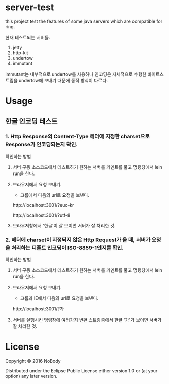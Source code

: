 # server-test

this project test the features of some java servers which are compatible for ring.

현재 테스트되는 서버들.

1. jetty
2. http-kit
3. undertow
4. immutant

immutant는 내부적으로 undertow를 사용하나 인코딩은 자체적으로 수행한 바이트스트림을 undertow에 보내기 때문에 동작 방식이 다르다.

# Usage

## 한글 인코딩 테스트

### 1. Http Response의 Content-Type 헤더에 지정한 charset으로 Response가 인코딩되는지 확인.

확인하는 방법

1. 서버 구동
소스코드에서 테스트하기 원하는 서버를 커멘트를 풀고 명령창에서 lein run을 한다.

2. 브라우저에서 요청 보내기.

      * 크롬에서 다음의 url로 요청을 보낸다.

      http://localhost:3001/?euc-kr

      http://localhost:3001/?utf-8

3. 브라우저창에서 '한글'이 잘 보이면 서버가 잘 처리한 것.

### 2. 헤더에 charset이 지정되지 않은 Http Request가 올 때, 서버가 요청을 처리하는 디폴트 인코딩이 ISO-8859-1인지를 확인.

확인하는 방법

1. 서버 구동
  소스코드에서 테스트하기 원하는 서버를 커멘트를 풀고 명령창에서 lein run을 한다.

2. 브라우저에서 요청 보내기.

    * 크롬과 IE에서 다음의 url로 요청을 보낸다.

    http://localhost:3001/?가

3. 서버를 실행시킨 명령창에 여러가지 변환 스트링중에서 한글 '가'가 보이면 서버가 잘 처리한 것.


# License

Copyright © 2016 NoBody

Distributed under the Eclipse Public License either version 1.0 or (at
your option) any later version.
